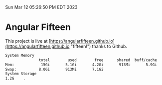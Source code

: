 Sun Mar 12 05:26:50 PM EDT 2023

# Angular Fifteen


This project is live at [https://angularfifteen.github.io](https://angularfifteen.github.io "fifteen!") thanks to Github.

```bash
System Memory
               total        used        free      shared  buff/cache   available
Mem:            15Gi       5.1Gi       4.2Gi       913Mi       5.9Gi       8.9Gi
Swap:          8.0Gi       913Mi       7.1Gi
System Storage
1.2G	.
```

